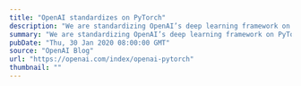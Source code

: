 ```yaml
---
title: "OpenAI standardizes on PyTorch"
description: "We are standardizing OpenAI’s deep learning framework on PyTorch."
summary: "We are standardizing OpenAI’s deep learning framework on PyTorch."
pubDate: "Thu, 30 Jan 2020 08:00:00 GMT"
source: "OpenAI Blog"
url: "https://openai.com/index/openai-pytorch"
thumbnail: ""
---
```


